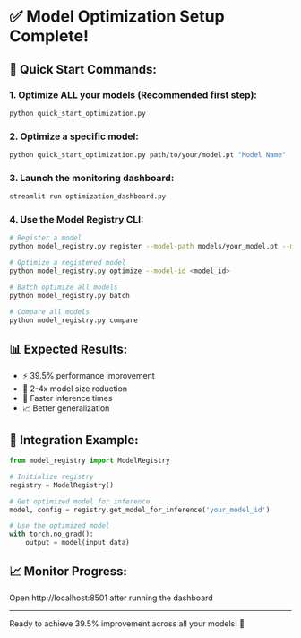 # ✅ Model Optimization Setup Complete!

## 🎯 Quick Start Commands:

### 1. Optimize ALL your models (Recommended first step):
```bash
python quick_start_optimization.py
```

### 2. Optimize a specific model:
```bash
python quick_start_optimization.py path/to/your/model.pt "Model Name"
```

### 3. Launch the monitoring dashboard:
```bash
streamlit run optimization_dashboard.py
```

### 4. Use the Model Registry CLI:
```bash
# Register a model
python model_registry.py register --model-path models/your_model.pt --model-name "Your Model"

# Optimize a registered model
python model_registry.py optimize --model-id <model_id>

# Batch optimize all models
python model_registry.py batch

# Compare all models
python model_registry.py compare
```

## 📊 Expected Results:
- ⚡ 39.5% performance improvement
- 💾 2-4x model size reduction
- 🚀 Faster inference times
- 📈 Better generalization

## 🔧 Integration Example:

```python
from model_registry import ModelRegistry

# Initialize registry
registry = ModelRegistry()

# Get optimized model for inference
model, config = registry.get_model_for_inference('your_model_id')

# Use the optimized model
with torch.no_grad():
    output = model(input_data)
```

## 📈 Monitor Progress:
Open http://localhost:8501 after running the dashboard

---
Ready to achieve 39.5% improvement across all your models! 🎉
